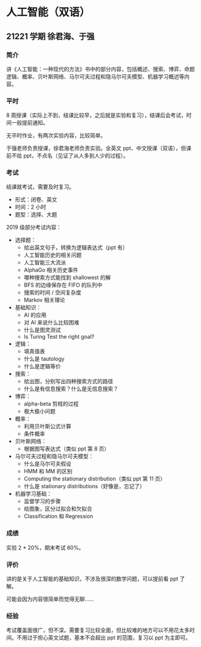 # 人工智能（双语）

## 21221 学期 徐君海、于强

### 简介

讲《人工智能：一种现代的方法》书中的部分内容，包括概述、搜索、博弈、命题逻辑、概率、贝叶斯网络、马尔可夫过程和隐马尔可夫模型、机器学习概述等内容。

### 平时

8 周授课（实际上不到，结课比较早，之后就是实验和复习），结课后会考试，时间一般提前通知。

无平时作业，有两次实验内容，比较简单。

于强老师负责授课，徐君海老师负责实验。全英文 ppt、中文授课（双语），但课前不给 ppt，不点名（见证了从人多到人少的过程）。

### 考试

结课就考试，需要及时复习。

- 形式：闭卷、英文
- 时间：2 小时
- 题型：选择、大题

2019 级部分考试内容：

- 选择题：
	- 给出英文句子，转换为逻辑表达式（ppt 有）
	- 人工智能历史的相关问题
	- 人工智能三大流派
	- AlphaGo 相关历史事件
	- 哪种搜索方式能找到 shallowest 的解
	- BFS 的边缘保存在 FIFO 的队列中
	- 搜索的时间 / 空间复杂度
	- Markov 相关理论
- 基础知识：
	- AI 的应用
	- 对 AI 来说什么比较困难
	- 什么是图灵测试
	- Is Turing Test the right goal?
- 逻辑：
	- 填真值表
	- 什么是 tautology
	- 什么是逻辑等价
- 搜索：
	- 给出图，分别写出四种搜索方式的路径
	- 什么是有信息搜索？什么是无信息搜索？
- 博弈：
	- alpha-beta 剪枝的过程
	- 极大极小问题
- 概率：
	- 利用贝叶斯公式计算
	- 条件概率
- 贝叶斯网络：
	- 根据图写表达式（类似 ppt 第 8 页）
- 马尔可夫过程和隐马尔可夫模型：
	- 什么是马尔可夫假设
	- HMM 和 MM 的区别
	- Computing the stationary distribution（类似 ppt 第 11 页）
	- 什么是 stationary distributions（好像是，忘记了）
- 机器学习基础：
	- 监督学习的步骤
	- 给图象，区分过拟合和欠拟合
	- Classification 和 Regression

### 成绩

实验 2 * 20%，期末考试 60%。

### 评价

讲的是关于人工智能的基础知识，不涉及很深的数学问题，可以提前看 ppt 了解。

可能会因为内容很简单而觉得无聊……

### 经验

考试覆盖面很广，但不深。需要复习比较全面，但比较难的地方可以不用花太多时间。不用过于担心英文试题，基本不会超出 ppt 的范围，复习以 ppt 为主即可。
